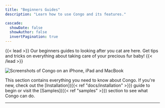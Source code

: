 ```yaml
---
title: "Beginners Guides"
description: "Learn how to use Congo and its features."

cascade:
  showDate: false
  showAuthor: false
  invertPagination: true
---
```


{{< lead >}}
Our beginners guides to looking after you cat are here.  Get tips and tricks on everything about taking care of your precious fur baby!
{{< /lead >}}

![Screenshots of Congo on an iPhone, iPad and MacBook](screenshot.png)

This section contains everything you need to know about Congo. If you're new, check out the [Installation]({{< ref "docs/installation" >}}) guide to begin or visit the [Samples]({{< ref "samples" >}}) section to see what Congo can do.

---
